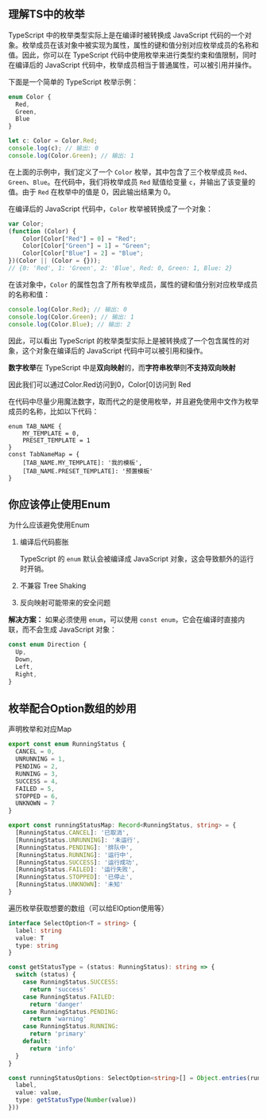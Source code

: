 ## 理解TS中的枚举

TypeScript 中的枚举类型实际上是在编译时被转换成 JavaScript 代码的一个对象。枚举成员在该对象中被实现为属性，属性的键和值分别对应枚举成员的名称和值。因此，你可以在 TypeScript 代码中使用枚举来进行类型约束和值限制，同时在编译后的 JavaScript 代码中，枚举成员相当于普通属性，可以被引用并操作。

下面是一个简单的 TypeScript 枚举示例：

```typescript
enum Color {
  Red,
  Green,
  Blue
}

let c: Color = Color.Red;
console.log(c); // 输出: 0
console.log(Color.Green); // 输出: 1
```

在上面的示例中，我们定义了一个 `Color` 枚举，其中包含了三个枚举成员 `Red`、`Green`、`Blue`。在代码中，我们将枚举成员 `Red` 赋值给变量 `c`，并输出了该变量的值。由于 `Red` 在枚举中的值是 0，因此输出结果为 0。

在编译后的 JavaScript 代码中，`Color` 枚举被转换成了一个对象：

```javascript
var Color;
(function (Color) {
    Color[Color["Red"] = 0] = "Red";
    Color[Color["Green"] = 1] = "Green";
    Color[Color["Blue"] = 2] = "Blue";
})(Color || (Color = {}));
// {0: 'Red', 1: 'Green', 2: 'Blue', Red: 0, Green: 1, Blue: 2}
```

在该对象中，`Color` 的属性包含了所有枚举成员，属性的键和值分别对应枚举成员的名称和值：

```javascript
console.log(Color.Red); // 输出: 0
console.log(Color.Green); // 输出: 1
console.log(Color.Blue); // 输出: 2
```

因此，可以看出 TypeScript 的枚举类型实际上是被转换成了一个包含属性的对象，这个对象在编译后的 JavaScript 代码中可以被引用和操作。

**数字枚举**在 TypeScript 中是**双向映射**的，而**字符串枚举**则**不支持双向映射**

因此我们可以通过Color.Red访问到0，Color[0]访问到 Red

在代码中尽量少用魔法数字，取而代之的是使用枚举，并且避免使用中文作为枚举成员的名称，比如以下代码：

```tsx
enum TAB_NAME {
    MY_TEMPLATE = 0,
    PRESET_TEMPLATE = 1
}
const TabNameMap = {
    [TAB_NAME.MY_TEMPLATE]: '我的模板',
    [TAB_NAME.PRESET_TEMPLATE]: '预置模板'
}
```

## 你应该停止使用Enum

为什么应该避免使用Enum

1. 编译后代码膨胀

   TypeScript 的 `enum` 默认会被编译成 JavaScript 对象，这会导致额外的运行时开销。

2. 不兼容 Tree Shaking

3. 反向映射可能带来的安全问题

**解决方案：**
 如果必须使用 `enum`，可以使用 `const enum`，它会在编译时直接内联，而不会生成 JavaScript 对象：

```ts
const enum Direction {
  Up,
  Down,
  Left,
  Right,
}
```



## 枚举配合Option数组的妙用

声明枚举和对应Map

```ts
export const enum RunningStatus {
  CANCEL = 0,
  UNRUNNING = 1,
  PENDING = 2,
  RUNNING = 3,
  SUCCESS = 4,
  FAILED = 5,
  STOPPED = 6,
  UNKNOWN = 7
}

export const runningStatusMap: Record<RunningStatus, string> = {
  [RunningStatus.CANCEL]: '已取消',
  [RunningStatus.UNRUNNING]: '未运行',
  [RunningStatus.PENDING]: '排队中',
  [RunningStatus.RUNNING]: '运行中',
  [RunningStatus.SUCCESS]: '运行成功',
  [RunningStatus.FAILED]: '运行失败',
  [RunningStatus.STOPPED]: '已停止',
  [RunningStatus.UNKNOWN]: '未知'
}
```

遍历枚举获取想要的数组（可以给ElOption使用等）

```ts
interface SelectOption<T = string> {
  label: string
  value: T
  type: string
}

const getStatusType = (status: RunningStatus): string => {
  switch (status) {
    case RunningStatus.SUCCESS:
      return 'success'
    case RunningStatus.FAILED:
      return 'danger'
    case RunningStatus.PENDING:
      return 'warning'
    case RunningStatus.RUNNING:
      return 'primary'
    default:
      return 'info'
  }
}

const runningStatusOptions: SelectOption<string>[] = Object.entries(runningStatusMap).map(([value, label]) => ({
  label,
  value: value,
  type: getStatusType(Number(value))
}))
```

